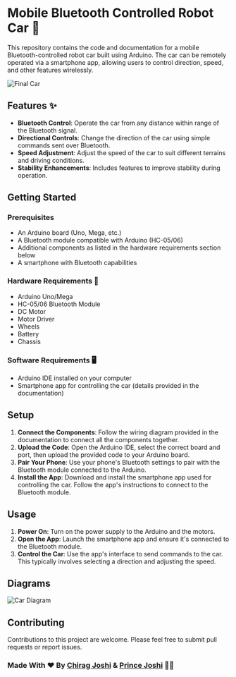 # Mobile Bluetooth Controlled Robot Car 🤖

This repository contains the code and documentation for a mobile Bluetooth-controlled robot car built using Arduino. The car can be remotely operated via a smartphone app, allowing users to control direction, speed, and other features wirelessly.

![Final Car](https://raw.githubusercontent.com/chiragjoshi12/Arduino-Projects/main/Bluetooth%20controlled%20robot%20car/img/Thumnail.webp)

## Features ✨

- **Bluetooth Control**: Operate the car from any distance within range of the Bluetooth signal.
- **Directional Controls**: Change the direction of the car using simple commands sent over Bluetooth.
- **Speed Adjustment**: Adjust the speed of the car to suit different terrains and driving conditions.
- **Stability Enhancements**: Includes features to improve stability during operation.

## Getting Started

### Prerequisites

- An Arduino board (Uno, Mega, etc.)
- A Bluetooth module compatible with Arduino (HC-05/06)
- Additional components as listed in the hardware requirements section below
- A smartphone with Bluetooth capabilities

### Hardware Requirements 🧰

- Arduino Uno/Mega
- HC-05/06 Bluetooth Module
- DC Motor
- Motor Driver
- Wheels
- Battery
- Chassis

### Software Requirements 🖥️

- Arduino IDE installed on your computer
- Smartphone app for controlling the car (details provided in the documentation)

## Setup

1. **Connect the Components**: Follow the wiring diagram provided in the documentation to connect all the components together.
2. **Upload the Code**: Open the Arduino IDE, select the correct board and port, then upload the provided code to your Arduino board.
3. **Pair Your Phone**: Use your phone's Bluetooth settings to pair with the Bluetooth module connected to the Arduino.
4. **Install the App**: Download and install the smartphone app used for controlling the car. Follow the app's instructions to connect to the Bluetooth module.

## Usage

1. **Power On**: Turn on the power supply to the Arduino and the motors.
2. **Open the App**: Launch the smartphone app and ensure it's connected to the Bluetooth module.
3. **Control the Car**: Use the app's interface to send commands to the car. This typically involves selecting a direction and adjusting the speed.

## Diagrams

![Car Diagram](https://raw.githubusercontent.com/chiragjoshi12/Arduino-Projects/main/Bluetooth%20controlled%20robot%20car/Diagram/Arduino%20circuit%20diagram.jpg)

## Contributing

Contributions to this project are welcome. Please feel free to submit pull requests or report issues.

### Made With ❤️ By [Chirag Joshi](https://github.com/chiragjoshi12/) & [Prince Joshi](https://github.com/princejoshi12/) 👨‍💻
